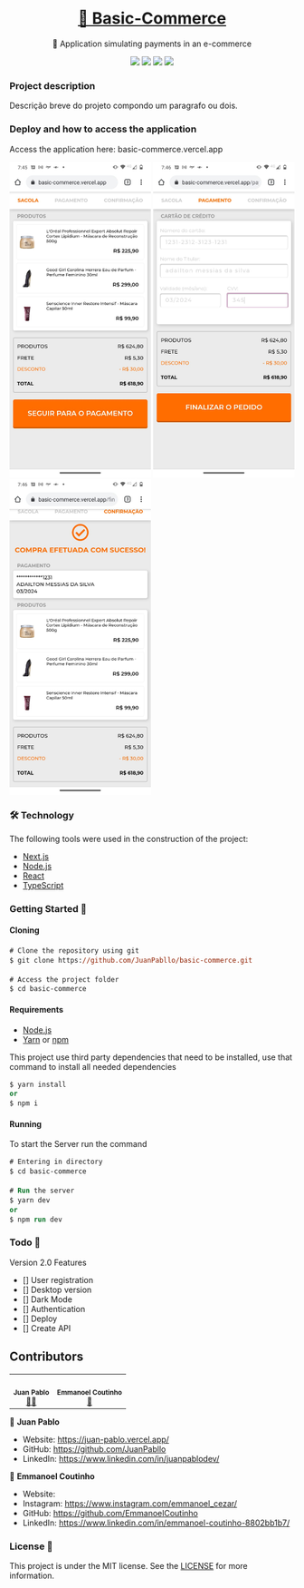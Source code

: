 <h1 align="center">
    <a href="#">🔗 Basic-Commerce</a>
</h1>
<p align="center">🚀 Application simulating payments in an e-commerce</p>
<p align="center">
  <img src="https://img.shields.io/static/v1?label=next&message=framework&color=blue&style=for-the-badge&logo=next"/>
  <img src="https://img.shields.io/static/v1?label=Vercel&message=deploy&color=blue&style=for-the-badge&logo=vercel"/>
  <img src="http://img.shields.io/static/v1?label=License&message=MIT&color=green&style=for-the-badge"/>
   <img src="http://img.shields.io/static/v1?label=STATUS&message=EM%20DESENVOLVIMENTO&color=RED&style=for-the-badge"/>
</p>

### Project description

<p align="justify">
  Descrição breve do projeto compondo um paragrafo ou dois. 
</p>

### Deploy and how to access the application

Access the application here: basic-commerce.vercel.app

<img width="250" src=".github/images/index.jpeg" />
<img width="250" src=".github/images/index2.jpeg" />
<img width="250" src=".github/images/index3.jpeg" />

### 🛠 Technology

The following tools were used in the construction of the project:

- [Next.js](https://nextjs.org/)
- [Node.js](https://nodejs.org/en/)
- [React](https://pt-br.reactjs.org/)
- [TypeScript](https://www.typescriptlang.org/)

### Getting Started 🚀

#### Cloning

```ps
# Clone the repository using git
$ git clone https://github.com/JuanPabllo/basic-commerce.git

# Access the project folder
$ cd basic-commerce
```

#### Requirements

- [Node.js](https://nodejs.org/en/)
- [Yarn](https://yarnpkg.com/) or [npm](https://www.npmjs.com/)

This project use third party dependencies that need to be installed, use that command to install all needed dependencies

```ps
$ yarn install
or
$ npm i
```

#### Running

To start the Server run the command

```ps
# Entering in directory
$ cd basic-commerce

# Run the server
$ yarn dev
or
$ npm run dev
```

### Todo 📌

Version 2.0 Features

- [] User registration
- [] Desktop version
- [] Dark Mode
- [] Authentication
- [] Deploy
- [] Create API

## Contributors

<table>
  <tr>
    <td align="center"><a><img style="border-radius: 50%;" src="https://avatars.githubusercontent.com/u/59495901?v=4" width="100px;" alt=""/><br /><sub><b>Juan Pablo</b></sub></a><br /><a href="https://github.com/JuanPabllo" title="JuanPabllo">👨‍🚀</a></td>
    <td align="center"><a><img style="border-radius: 50%;" src="https://avatars.githubusercontent.com/u/61562882?v=4" width="100px;" alt=""/><br /><sub><b>Emmanoel Coutinho </b></sub></a><br /><a href="https://github.com/EmmanoelCoutinho" title="EmmanoelCoutinho">🚀</a></td>
  </tr>
</table>

👤 **Juan Pablo**

- Website: https://juan-pablo.vercel.app/
- GitHub: https://github.com/JuanPabllo
- LinkedIn: https://www.linkedin.com/in/juanpablodev/

👤 **Emmanoel Coutinho**

- Website:
- Instagram: https://www.instagram.com/emmanoel_cezar/
- GitHub: https://github.com/EmmanoelCoutinho
- LinkedIn: https://www.linkedin.com/in/emmanoel-coutinho-8802bb1b7/

### License 📝

This project is under the MIT license. See the [LICENSE](https://github.com/juanpabllo/basic-commerce/blob/main/license) for more information.

